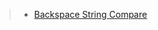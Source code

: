 > - [Backspace String Compare](https://leetcode.com/problems/backspace-string-compare/description/)
